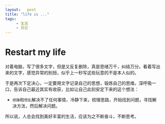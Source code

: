 ```yaml
---
layout:   post
title: "life is ..."
tags: 
     - 生活
     - 日记
---
```


# Restart my life

对着电脑，写了很多文字，但是又反复删除，真是思绪万千，纠结万分。看着写出来的文字，感觉异常的别扭，似乎上一秒写这些玩意的不是本人似的。

于是再次下定决心，一定要用文字记录自己的思想，锻炼自己的思维。深呼吸一口，告诉自己最近其实有收获，比如让自己此刻安定下来的这个想法：

- `烦躁`和`慌乱`解决不了任何事情，冷静下来，梳理思路，开始找到问题，寻找解决方法，然后解决问题。

所以说，人总会找到美好丰富的生活，应该为之不断奋斗，不断思考。